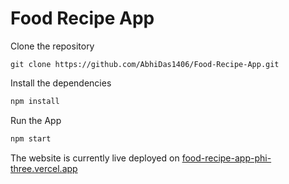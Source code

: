 # Food Recipe App

Clone the repository
```pyhton
git clone https://github.com/AbhiDas1406/Food-Recipe-App.git
```

Install the dependencies
```python
npm install
```

Run the App
```python
npm start
```

The website is currently live deployed on [food-recipe-app-phi-three.vercel.app](https://food-recipe-app-phi-three.vercel.app)

